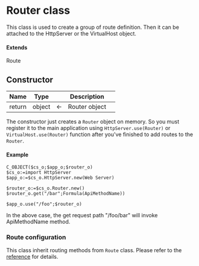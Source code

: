 # Router class

This class is used to create a group of route definition. Then it can be attached to the HttpServer or the VirtualHost object.

#### Extends

Route

## Constructor

|Name|Type||Description||
|-----|-----|-----|-----|-----|
|return|object|&#x2190;|Router object||

The constructor just creates a `Router` object on memory. So you must register it to the main application using `HttpServer.use(Router)` or `VirtualHost.use(Router)` function after you've finished to add routes to the `Router`.

#### Example

```4D
C_OBJECT($cs_o;$app_o;$router_o)
$cs_o:=import HttpServer
$app_o:=$cs_o.HttpServer.new(Web Server)

$router_o:=$cs_o.Router.new()
$router_o.get("/bar";Formula(ApiMethodName))

$app_o.use("/foo";$router_o)
```

In the above case, the get request path "/foo/bar" will invoke ApiMethodName method.

### Route configuration

This class inherit routing methods from `Route` class. Please refer to the [reference](https://koichiharadaendor.github.io/HTTPServer/src/Documentation/Classes/Route.html) for details.
